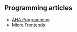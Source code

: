 ## Programming articles

- [AHA Programming](https://kentcdodds.com/blog/aha-programming)
- [Micro Frontends](https://martinfowler.com/articles/micro-frontends.html)

